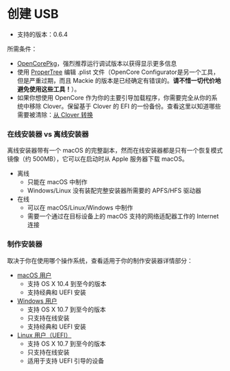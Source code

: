 # 创建 USB

* 支持的版本：0.6.4

所需条件：

* [OpenCorePkg](https://github.com/acidanthera/OpenCorePkg/releases)，强烈推荐运行调试版本以获得显示更多信息
* 使用 [ProperTree](https://github.com/corpnewt/ProperTree) 编辑 .plist 文件（OpenCore Configurator是另一个工具，但是严重过期，而且 Mackie 的版本是已经确定有错误的。**请不惜一切代价地避免使用这些工具！**）。
* 如果你想使用 OpenCore 作为你的主要引导加载程序，你需要完全从你的系统中移除 Clover。保留基于 Clover 的 EFI 的一份备份。查看这里以知道哪些需要被清除：[从 Clover 转换](https://github.com/dortania/OpenCore-Install-Guide/tree/master/clover-conversion)

### 在线安装器 vs 离线安装器

离线安装器带有一个 macOS 的完整副本，然而在线安装器都是只有一个恢复模式镜像（约 500MB），它可以在启动时从 Apple 服务器下载 macOS。

* 离线
  * 只能在 macOS 中制作
  * Windows/Linux 没有装配完整安装器所需要的 APFS/HFS 驱动器
* 在线
  * 可以在 macOS/Linux/Windows 中制作
  * 需要一个通过在目标设备上的 macOS 支持的网络适配器工作的 Internet 连接

### 制作安装器

取决于你在使用哪个操作系统，查看适用于你的制作安装器详情部分：

* [macOS 用户](../installer-guide/mac-install.md)
  * 支持 OS X 10.4 到至今的版本
  * 支持经典和 UEFI 安装
* [Windows 用户](../installer-guide/winblows-install.md)
  * 支持 OS X 10.7 到至今的版本
  * 只支持在线安装
  * 支持经典和 UEFI 安装
* [Linux 用户（UEFI）](../installer-guide/linux-install.md)
  * 支持 OS X 10.7 到至今的版本
  * 只支持在线安装
  * 适用于支持 UEFI 引导的设备
